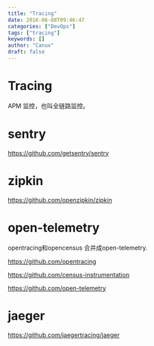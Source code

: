 ```yaml
---
title: "Tracing"
date: 2016-06-08T09:46:47
categories: ["DevOps"]
tags: ["tracing"]
keywords: []
author: "Canux"
draft: false
---
```


# Tracing

APM 监控，也叫全链路监控。

# sentry 

<https://github.com/getsentry/sentry>

# zipkin

<https://github.com/openzipkin/zipkin>

# open-telemetry

opentracing和opencensus 合并成open-telemetry.

<https://github.com/opentracing>

<https://github.com/census-instrumentation>

<https://github.com/open-telemetry>

# jaeger

<https://github.com/jaegertracing/jaeger>